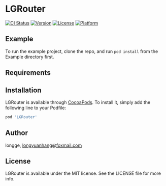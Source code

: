 # LGRouter

[![CI Status](https://img.shields.io/travis/longge/LGRouter.svg?style=flat)](https://travis-ci.org/longge/LGRouter)
[![Version](https://img.shields.io/cocoapods/v/LGRouter.svg?style=flat)](https://cocoapods.org/pods/LGRouter)
[![License](https://img.shields.io/cocoapods/l/LGRouter.svg?style=flat)](https://cocoapods.org/pods/LGRouter)
[![Platform](https://img.shields.io/cocoapods/p/LGRouter.svg?style=flat)](https://cocoapods.org/pods/LGRouter)

## Example

To run the example project, clone the repo, and run `pod install` from the Example directory first.

## Requirements

## Installation

LGRouter is available through [CocoaPods](https://cocoapods.org). To install
it, simply add the following line to your Podfile:

```ruby
pod 'LGRouter'
```

## Author

longge, longyuanhang@foxmail.com

## License

LGRouter is available under the MIT license. See the LICENSE file for more info.
